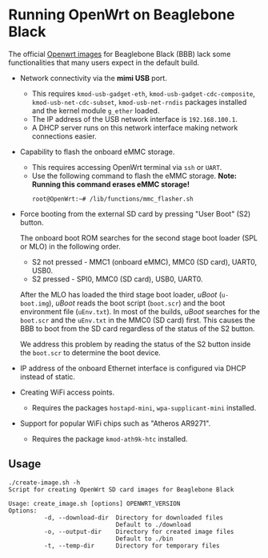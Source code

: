 # Running OpenWrt on Beaglebone Black

The official [Openwrt images](https://openwrt.org/toh/texas_instruments/beaglebone_black) for Beaglebone Black (BBB) lack some functionalities that many users expect in the default build.

* Network connectivity via the **mimi USB** port.
    * This requires ``kmod-usb-gadget-eth``, ``kmod-usb-gadget-cdc-composite``, ``kmod-usb-net-cdc-subset``, ``kmod-usb-net-rndis`` packages installed and the kernel module ``g_ether`` loaded.
    * The IP address of the USB network interface is ``192.168.100.1``.
    * A DHCP server runs on this network interface making network connections easier.  

* Capability to flash the onboard eMMC storage.
    * This requires accessing OpenWrt terminal via ``ssh`` or ``UART``.
    * Use the following command to flash the eMMC storage.
        **Note: Running this command erases eMMC storage!**
        ```console
        root@OpenWrt:~# /lib/functions/mmc_flasher.sh
        ```
* Force booting from the external SD card by pressing "User Boot" (S2) button.

    The onboard boot ROM searches for the second stage boot loader (SPL or MLO) in the following  order.

    * S2 not pressed - MMC1 (onboard eMMC), MMC0 (SD card), UART0, USB0.
    * S2 pressed - SPI0, MMC0 (SD card), USB0, UART0.

    After the MLO has loaded the third stage boot loader, *uBoot* (``u-boot.img``), *uBoot* reads the boot script (``boot.scr``) and the boot environment file (``uEnv.txt``). In most of the builds, *uBoot* searches for the ``boot.scr`` and the ``uEnv.txt`` in the MMC0 (SD card) first. This causes the BBB to boot from the SD card regardless of the status of the S2 button.

    We address this problem by reading the status of the S2 button inside the  ``boot.scr`` to determine the boot device.    

* IP address of the onboard Ethernet interface is configured via DHCP instead of static.
* Creating WiFi access points.
    * Requires the packages ``hostapd-mini``, ``wpa-supplicant-mini`` installed.
* Support for popular WiFi chips such as "Atheros AR9271".
    * Requires the package ``kmod-ath9k-htc`` installed.

## Usage

```
./create-image.sh -h
Script for creating OpenWrt SD card images for Beaglebone Black

Usage: create_image.sh [options] OPENWRT_VERSION
Options:
          -d, --download-dir  Directory for downloaded files
                              Default to ./download
          -o, --output-dir    Directory for created image files
                              Default to ./bin
          -t, --temp-dir      Directory for temporary files
```